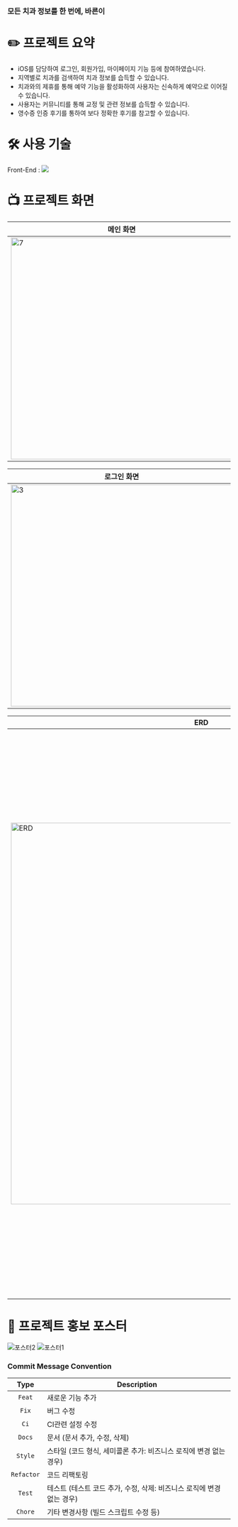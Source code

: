 ### 모든 치과 정보를 한 번에, 바른이

# ✏️ 프로젝트 요약
- iOS를 담당하여 로그인, 회원가입, 마이페이지 기능 등에 참여하였습니다.
- 지역별로 치과를 검색하여 치과 정보를 습득할 수 있습니다.
- 치과와의 제휴를 통해 예약 기능을 활성화하여 사용자는 신속하게 예약으로 이어질 수 있습니다.
- 사용자는 커뮤니티를 통해 교정 및 관련 정보를 습득할 수 있습니다.
- 영수증 인증 후기를 통하여 보다 정확한 후기를 참고할 수 있습니다. 

# 🛠️ 사용 기술
Front-End : <img src="https://img.shields.io/badge/Swift-FA7343?style=for-the-flat&logo=swift&logoColor=white">
<br>

# 📺 프로젝트 화면 

| 메인 화면 | 치과 목록 화면 |
| ------------ | ------------ |
| <img width="500" alt="7" src="https://github.com/seheonnn/bareuni-BE/assets/101795921/1c9f2951-1a3b-4565-947e-5da7133d5466"> | <img width="500" alt="2" src="https://github.com/seheonnn/bareuni-BE/assets/101795921/052714ef-6506-46bd-a346-c5f14448f9fb"> |

|   로그인 화면  |  치과 정보 화면 | 커뮤니티 화면  |  예약 화면 |
| ------------ | ----------- | ----------- | ----------- |
| <img width="500" alt="3" src="https://github.com/seheonnn/bareuni-BE/assets/101795921/d637dd40-a7c2-4378-9583-4a3727a1344d"> | <img width="500" alt="4" src="https://github.com/seheonnn/bareuni-BE/assets/101795921/d774b6cf-01e1-4a10-bb9b-a457cf1a06a9"> | <img width="500" alt="5" src="https://github.com/seheonnn/bareuni-BE/assets/101795921/e7f24a17-4743-4db1-ae98-dbf20108c650"> | <img width="500" alt="6" src="https://github.com/seheonnn/bareuni-BE/assets/101795921/d9b304c4-a4f4-43b6-bb06-0beccbf26c27"> |

| ERD | API |
| ------------ | ------------ |
| <img width="860" alt="ERD" src="https://github.com/seheonnn/bareuni-BE/assets/101795921/a02dc13e-7c9c-49ed-aaf7-0a3db343a8aa"> | <img width="1278" alt="api 명세서" src="https://github.com/seheonnn/bareuni-BE/assets/101795921/a32c67d1-ee62-4d8a-b77d-03a00131fab3"> |

# 📢 프로젝트 홍보 포스터
![포스터2](https://github.com/seheonnn/bareuni-BE/assets/101795921/f1c12a42-7d31-4996-b508-12cd299153e0)
![포스터1](https://github.com/seheonnn/bareuni-BE/assets/101795921/7b39ec07-cf5c-4b99-a34b-bbbc860abe93)


### Commit Message Convention

|    Type     | Description  |
|:-----------:|---|
|   `Feat`    | 새로운 기능 추가 |
|    `Fix`    | 버그 수정 |
|    `Ci`     | CI관련 설정 수정 |
|   `Docs`    | 문서 (문서 추가, 수정, 삭제) |
|   `Style`   | 스타일 (코드 형식, 세미콜론 추가: 비즈니스 로직에 변경 없는 경우) |
| `Refactor`  | 코드 리팩토링 |
|   `Test`    | 테스트 (테스트 코드 추가, 수정, 삭제: 비즈니스 로직에 변경 없는 경우) |
|   `Chore`   | 기타 변경사항 (빌드 스크립트 수정 등) |
